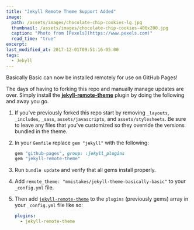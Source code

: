 ```yaml
---
title: "Jekyll Remote Theme Support Added"
image: 
  path: /assets/images/chocolate-chip-cookies-lg.jpg
  thumbnail: /assets/images/chocolate-chip-cookies-400x200.jpg
  caption: "Photo from [Pexels](https://www.pexels.com)"
  read_time: "true"
excerpt:
last_modified_at: 2017-12-01T09:51:16-05:00
tags: 
  - Jekyll
---
```


Basically Basic can now be installed remotely for use on GitHub Pages!

The days of having to forking this repo and manually manage updates are over. Simply install the [**jekyll-remote-theme**](https://github.com/benbalter/jekyll-remote-theme) plugin by doing the following and away you go.

1. If you've previously forked this repo start by removing `_layouts`, `_includes`, `_sass`, `assets/javascripts`, and `assets/stylesheets`. Be sure to leave any files that you've customized so they override the versions bundled in the theme.

2. In your `Gemfile` replace `gem "jekyll"` with the following:

   ```ruby
   gem "github-pages", group: :jekyll_plugins
   gem "jekyll-remote-theme"
   ```

3. Run `bundle update` and verify that all gems install properly.

4. Add `remote_theme: "mmistakes/jekyll-theme-basically-basic"` to your `_config.yml` file.

5. Then add [`jekyll-remote-theme`](https://github.com/benbalter/jekyll-remote-theme) to the `plugins` (previously gems) array in your `_config.yml` file like so:

   ```yaml
   plugins:
     - jekyll-remote-theme
   ```
